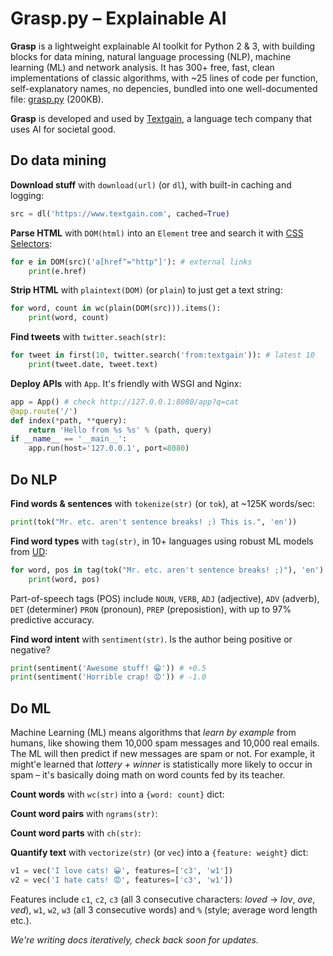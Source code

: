# Grasp.py – Explainable AI

**Grasp** is a lightweight explainable AI toolkit for Python 2 & 3, with building blocks for data mining, natural language processing (NLP), machine learning (ML) and network analysis. It has 300+ free, fast, clean  implementations of classic algorithms, with ~25 lines of code per function, self-explanatory names, no depencies, bundled into one well-documented file: [grasp.py](https://github.com/textgain/grasp) (200KB).

**Grasp** is developed and used by [Textgain](https://textgain.com), a language tech company that uses AI for societal good.

## Do data mining

**Download stuff** with `download(url)` (or `dl`), with built-in caching and logging:

```python
src = dl('https://www.textgain.com', cached=True)
```

**Parse HTML** with `DOM(html)` into an `Element` tree and search it with [CSS Selectors](https://developer.mozilla.org/en-US/docs/Web/CSS/CSS_Selectors):

```py
for e in DOM(src)('a[href^="http"]'): # external links
    print(e.href)
```

**Strip HTML** with `plaintext(DOM)` (or `plain`) to just get a text string:

```py
for word, count in wc(plain(DOM(src))).items():
	print(word, count)
```

**Find tweets** with `twitter.seach(str)`:

```py
for tweet in first(10, twitter.search('from:textgain')): # latest 10
    print(tweet.date, tweet.text)
```

**Deploy APIs** with `App`. It's friendly with WSGI and Nginx:

```py
app = App() # check http://127.0.0.1:8080/app?q=cat
@app.route('/')
def index(*path, **query):
    return 'Hello from %s %s' % (path, query)
if __name__ == '__main__':
    app.run(host='127.0.0.1', port=8080)
```

## Do NLP

**Find words & sentences** with `tokenize(str)` (or `tok`), at ~125K words/sec:

```py
print(tok("Mr. etc. aren't sentence breaks! ;) This is.", 'en'))
```

**Find word types** with `tag(str)`, in 10+ languages using robust ML models from [UD](https://universaldependencies.org):

```py
for word, pos in tag(tok("Mr. etc. aren't sentence breaks! ;)"), 'en'):
    print(word, pos)
```

Part-of-speech tags (POS) include `NOUN`, `VERB`, `ADJ` (adjective), `ADV` (adverb), `DET` (determiner) `PRON` (pronoun), `PREP` (preposistion), with up to 97% predictive accuracy.

**Find word intent** with `sentiment(str)`. Is the author being positive or negative?

```py
print(sentiment('Awesome stuff! 😁')) # +0.5
print(sentiment('Horrible crap! 😡')) # -1.0
```

## Do ML

Machine Learning (ML) means algorithms that *learn by example* from humans, like showing them 10,000 spam messages and 10,000 real emails. The ML will then predict if new messages are spam or not. For example, it might'e learned that *lottery + winner* is statistically more likely to occur in spam – it's basically doing math on word counts fed by its teacher.

**Count words** with `wc(str)` into a `{word: count}` dict:

**Count word pairs** with `ngrams(str)`:

**Count word parts** with `ch(str)`:

**Quantify text** with `vectorize(str)` (or `vec`) into a `{feature: weight}` dict:

```py
v1 = vec('I love cats! 😀', features=['c3', 'w1'])
v2 = vec('I hate cats! 😡', features=['c3', 'w1'])
```

Features include `c1`, `c2`, `c3` (all 3 consecutive characters: *loved* → *lov*, *ove*, *ved*), `w1`, `w2`, `w3` (all 3 consecutive words) and `%` (style; average word length etc.).

*We're writing docs iteratively, check back soon for updates.*